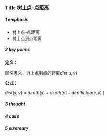 ### Title 树上点-点距离

##### 1 emphasis

- 树上点-点距离
- 树上点到点距离



##### 2 key points

 **定义：**

顾名思义，树上点到点的距离$dist(u,v)$



**公式：**

$dist(u,v) = depth(u) + depth(v) - depth(\ lca(u,v)\  )$



##### 3 thought



##### 4 code



##### 5 summary

